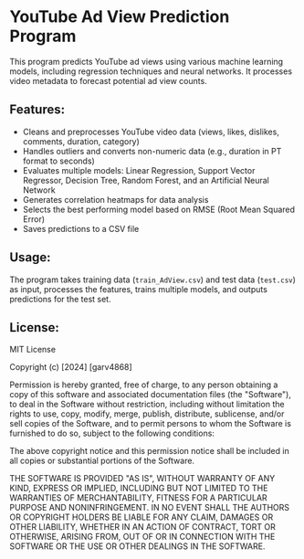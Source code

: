 # YouTube Ad View Prediction Program

This program predicts YouTube ad views using various machine learning models, including regression techniques and neural networks. It processes video metadata to forecast potential ad view counts.

## Features:
- Cleans and preprocesses YouTube video data (views, likes, dislikes, comments, duration, category)
- Handles outliers and converts non-numeric data (e.g., duration in PT format to seconds)
- Evaluates multiple models: Linear Regression, Support Vector Regressor, Decision Tree, Random Forest, and an Artificial Neural Network
- Generates correlation heatmaps for data analysis
- Selects the best performing model based on RMSE (Root Mean Squared Error)
- Saves predictions to a CSV file

## Usage:
The program takes training data (`train_AdView.csv`) and test data (`test.csv`) as input, processes the features, trains multiple models, and outputs predictions for the test set.

## License:
MIT License

Copyright (c) [2024] [garv4868]

Permission is hereby granted, free of charge, to any person obtaining a copy of this software and associated documentation files (the "Software"), to deal in the Software without restriction, including without limitation the rights to use, copy, modify, merge, publish, distribute, sublicense, and/or sell copies of the Software, and to permit persons to whom the Software is furnished to do so, subject to the following conditions:

The above copyright notice and this permission notice shall be included in all copies or substantial portions of the Software.

THE SOFTWARE IS PROVIDED "AS IS", WITHOUT WARRANTY OF ANY KIND, EXPRESS OR IMPLIED, INCLUDING BUT NOT LIMITED TO THE WARRANTIES OF MERCHANTABILITY, FITNESS FOR A PARTICULAR PURPOSE AND NONINFRINGEMENT. IN NO EVENT SHALL THE AUTHORS OR COPYRIGHT HOLDERS BE LIABLE FOR ANY CLAIM, DAMAGES OR OTHER LIABILITY, WHETHER IN AN ACTION OF CONTRACT, TORT OR OTHERWISE, ARISING FROM, OUT OF OR IN CONNECTION WITH THE SOFTWARE OR THE USE OR OTHER DEALINGS IN THE SOFTWARE.
